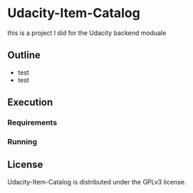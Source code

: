 # Udacity-Item-Catalog

this is a project I did for the Udacity backend moduale

## Outline
 * test
  * test
## Execution

### Requirements


### Running

## License
Udacity-Item-Catalog is distributed under the GPLv3 license.